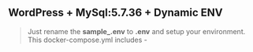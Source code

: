 ## WordPress + MySql:5.7.36 + Dynamic ENV

> Just rename the **sample_.env** to **.env** and setup your environment. 
> This docker-compose.yml includes -